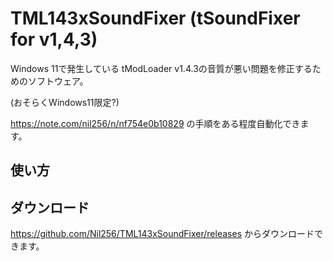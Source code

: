# TML143xSoundFixer (tSoundFixer for v1,4,3)

Windows 11で発生している tModLoader v1.4.3の音質が悪い問題を修正するためのソフトウェア。

(おそらくWindows11限定?)

<a href="https://note.com/nil256/n/nf754e0b10829" target="_blank" rel="noopener noreferrer">https://note.com/nil256/n/nf754e0b10829</a> の手順をある程度自動化できます。

## 使い方

## ダウンロード
https://github.com/Nil256/TML143xSoundFixer/releases からダウンロードできます。
